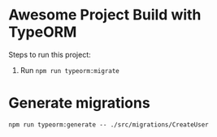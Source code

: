 # Awesome Project Build with TypeORM

Steps to run this project:

1. Run `npm run typeorm:migrate`


# Generate migrations
`npm run typeorm:generate -- ./src/migrations/CreateUser`